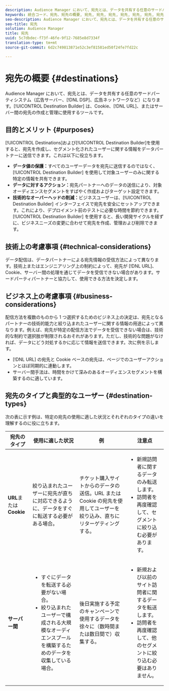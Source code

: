 ```yaml
---
description: Audience Manager において、宛先とは、データを共有する任意のサードパーティシステム（広告サーバー、DSP、広告ネットワークなど）になります。Destination Builder とは、Cookie、URL、またはサーバー間通信ベースの宛先の作成および管理をおこなうために使用するツールです。
keywords: 統合コード、宛先、宛先の概要, 宛先, 宛先, 宛先, 宛先, 宛先, 宛先, 宛先, 宛先, 宛先, 宛先, 宛先
seo-description: Audience Manager において、宛先とは、データを共有する任意のサードパーティシステム（広告サーバー、DSP、広告ネットワークなど）になります。Destination Builder とは、Cookie、URL、またはサーバー間通信ベースの宛先の作成および管理をおこなうために使用するツールです。
seo-title: 宛先
solution: Audience Manager
title: 宛先
uuid: 5c7dbdec-f73f-46fe-9f12-7685e8d7334f
translation-type: tm+mt
source-git-commit: 6d2c749813871e52c3ef81581ed50f24fe7fd22c

---
```



# 宛先の概要 {#destinations}

Audience Manager において、宛先とは、データを共有する任意のサードパーティシステム（広告サーバー、[!DNL DSP]、広告ネットワークなど）になります。[!UICONTROL Destination Builder] は、Cookie、[!DNL URL]、またはサーバー間の宛先の作成と管理に使用するツールです。

## 目的とメリット {#purposes}

<!-- c_destinations.xml -->

[!UICONTROL Destinations]および[!UICONTROL Destination Builder]を使用すると、宛先を作成し、セグメント化されたユーザーに関する情報をデータパートナーに送信できます。これは以下に役立ちます。

* **データ値の保護：**&#x200B;すべてのユーザーデータを宛先に送信するのではなく、[!UICONTROL Destination Builder] を使用して対象ユーザーのみに関する特定の情報を共有できます。
* **データに対するアクション：**&#x200B;宛先パートナーへのデータの送信により、対象オーディエンスセグメントをすばやく作成およびターゲット設定できます。
* **技術的なオーバーヘッドの削減：**&#x200B;ビジネスユーザーは、[!UICONTROL Destination Builder] インターフェイスで宛先を安全にセットアップできます。これにより、デプロイメント前のテストに必要な時間を節約できます。[!UICONTROL Destination Builder] を使用すると、長い開発サイクルを経ずに、ビジネスニーズの変更に合わせて宛先を作成、管理および削除できます。

## 技術上の考慮事項 {#technical-considerations}

<!-- destination-delivery-methods.xml -->

データ配信は、データパートナーによる宛先情報の受信方法によって異なります。技術上またはエンジニアリング上の制約によって、宛先が [!DNL URL]、Cookie、サーバー間の処理を通じてデータを受信できない場合があります。サードパーティパートナーと協力して、使用できる方法を決定します。

## ビジネス上の考慮事項 {#business-considerations}

配信方法を複数のものから 1 つ選択するためのビジネス上の決定は、宛先となるパートナーの技術的能力と絞り込まれたユーザーに関する情報の用途によって異なります。例えば、宛先が特定の配信方法でデータを受信できない場合は、技術的な制約で選択肢が制限されるおそれがあります。ただし、技術的な問題がなければ、データにどう対処するかに応じて情報を送信できます。次に例を示します。

* [!DNL URL] の宛先と Cookie ベースの宛先は、ページでのユーザーアクションとほぼ同期的に連動します。
* サーバー間手法は、時間をかけて深みのあるオーディエンスセグメントを構築するのに適しています。

## 宛先のタイプと典型的なユーザー {#destination-types}

次の表に示す例は、特定の宛先の使用に適した状況とそれぞれのタイプの違いを理解するのに役に立ちます。

| 宛先のタイプ | 使用に適した状況 | 例 | 注意点 |
|--- |--- |--- |--- |
| **URL**&#x200B;または **Cookie** | 絞り込まれたユーザーに宛先が直ちに対応できるように、データをすぐに転送する必要がある場合。 | チケット購入サイトからのデータの送信。URL または Cookie の宛先を使用してユーザーを絞り込み、直ちにリターゲティングする。 | <ul><li>新規訪問者に関するデータのみ転送します。 </li><li>訪問者を再度確認して、セグメントに絞り込む必要があります。</li></ul> |
| **サーバー間** | <ul><li>すぐにデータを転送する必要がない場合。</li><li>絞り込まれたユーザーで構成される大規模なオーディエンスプールを構築するためのデータを収集している場合。</li></ul> | 後日実施する予定のキャンペーンで使用するデータを徐々に（数時間または数日間で）収集する。 | <ul><li>新規および以前のサイト訪問者に関するデータを転送します。 </li><li>訪問者を再度確認して、他のセグメントに絞り込む必要はありません。</li></ul> |
